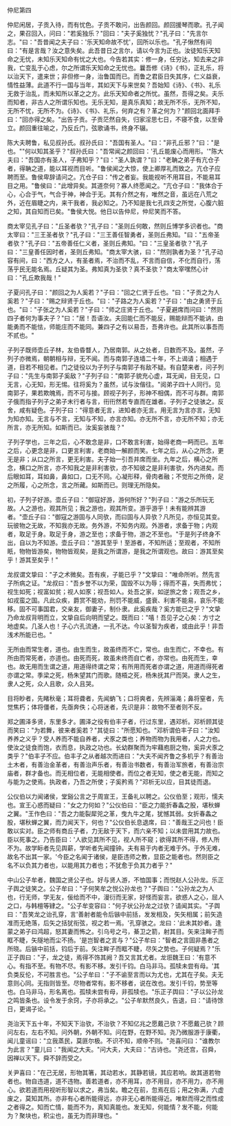 仲尼第四

仲尼闲居，子贡入待，而有忧色。子贡不敢问，出告颜回。颜回援琴而歌。孔子闻之，果召回入，问曰："若奚独乐？"回曰："夫子奚独忧？"孔子曰："先言尔志。"曰："吾昔闻之夫子曰：'乐天知命故不忧'，回所以乐也。"孔子愀然有间曰："有是言哉？汝之意失矣。此吾昔日之言尔，请以今言为正也。汝徒知乐天知命之无忧，未知乐天知命有忧之大也。今告若其实：修一身，任穷达，知去来之非我，亡变乱于心虑，尔之所谓乐天知命之无忧也。曩吾修《诗》《书》，正礼乐，将以治天下，遣来世；非但修一身，治鲁国而已。而鲁之君臣日失其序，仁义益衰，情性益薄。此道不行一国与当年，其如天下与来世矣？吾始知《诗》、《书》、礼乐无救于治乱，而未知所以革之之方。此乐天知命者之所忧。虽然，吾得之矣。夫乐而知者，非古人之所谓乐知也。无乐无知，是真乐真知；故无所不乐，无所不知，无所不忧，无所不为。《诗》、《书》、礼乐，何弃之有？革之何为？"颜回北面拜手曰："回亦得之矣。"出告子贡。子贡茫然自失，归家淫思七日，不寝不食，以至骨立。颜回重往喻之，乃反丘门，弦歌诵书，终身不辍。

陈大夫聘鲁，私见叔孙氏。叔孙氏曰："吾国有圣人。"曰："非孔丘邪？"曰："是也。""何以知其圣乎？"叔孙氏曰："吾常闻之颜回曰：'孔丘能废心而用形。'"陈大夫曰："吾国亦有圣人，子弗知乎？"曰："圣人孰谓？"曰："老聃之弟子有亢仓子者，得聃之道，能以耳视而目听。"鲁侯闻之大惊，使上卿厚礼而致之。亢仓子应聘而至。鲁侯卑辞请问之。亢仓子曰："传之者妄。我能视听不用耳目，不能易耳目之用。"鲁侯曰："此增异矣。其道奈何？寡人终愿闻之。"亢仓子曰："我体合于心，心合于气，气合于神，神合于无。其有介然之有，唯然之音，虽远在八荒之外，近在眉睫之内，来干我者，我必知之。乃不知是我七孔四支之所觉，心腹六脏之知，其自知而已矣。"鲁侯大悦。他日以告仲尼，仲尼笑而不答。

商太宰见孔子曰："丘圣者欤？"孔子曰："圣则丘何敢，然则丘博学多识者也。"商太宰曰："三王圣者欤？"孔子曰："三王善任智勇者，圣则丘弗知。"曰："五帝圣者欤？"孔子曰："五帝善任仁义者，圣则丘弗知。"曰："三皇圣者欤？"孔子曰："三皇善任因时者，圣则丘弗知。"商太宰大骇，曰："然则孰者为圣？"孔子动容有间，曰："西方之人，有圣者焉，不治而不乱，不言而自信，不化而自行，荡荡乎民无能名焉。丘疑其为圣。弗知真为圣欤？真不圣欤？"商太宰嘿然心计曰："孔丘欺我哉！"

子夏问孔子曰："颜回之为人奚若？"子曰："回之仁贤于丘也。"曰："子贡之为人奚若？"子曰："赐之辩贤于丘也。"曰："子路之为人奚若？"子曰："由之勇贤于丘也。"曰："子张之为人奚若？"子曰："师之庄贤于丘也。"子夏避席而问曰："然则四子者何为事夫子？"曰："居！吾语汝。夫回能仁而不能反，赐能辩而不能讷，由能勇而不能怯，师能庄而不能同。兼四子之有以易吾，吾弗许也。此其所以事吾而不贰也。"

子列子既师壶丘子林，友伯昏瞀人，乃居南郭。从之处者，日数而不及。虽然，子列子亦微焉，朝朝相与辩，无不闻。而与南郭子连墙二十年，不上谒请；相遇于道，目若不相见者。门之徒役以为子列子与南郭子有敌不疑。有自楚来者，问子列子曰："先生与南郭子奚敌？"子列子曰："南郭子貌充心虚，耳无闻，目无见，口无言，心无知，形无惕。往将奚为？虽然，试与汝偕往。"阅弟子四十人同行。见南郭子，果若欺魄焉，而不可与接。顾视子列子，形神不相偶，而不可与群。南郭子俄而指子列子之弟子末行者与言，衎衎然若专直而在雄者。子列子之徒骇之。反舍，咸有疑色。子列子曰："得意者无言，进知者亦无言。用无言为言亦言，无知为知亦知。无言与不言，无知与不知，亦言亦知。亦无所不言，亦无所不知；亦无所言，亦无所知。如斯而已。汝奚妄骇哉？"

子列子学也，三年之后，心不敢念是非，口不敢言利害，始得老商一眄而已。五年之后，心更念是非，口更言利害，老商始一解颜而笑。七年之后，从心之所念，更无是非；从口之所言，更无利害。夫子始一引吾并席而坐。九年之后，横心之所念，横口之所言，亦不知我之是非利害欤，亦不知彼之是非利害欤，外内进矣。而后眼如耳，耳如鼻，鼻如口，口无不同。心凝形释，骨肉者融；不觉形之所倚，足之所履，心之所念，言之所藏。如斯而已。则理无所隐矣。

初，子列子好游。壶丘子曰："御寇好游，游何所好？"列子曰："游之乐所玩无故。人之游也，观其所见；我之游也，观其所变。游乎游乎！未有能辨其游者。"壶丘子曰："御寇之游固与人同欤，而曰固与人异欤？凡所见，亦恒见其变。玩彼物之无故，不知我亦无故。务外游，不知务内观。外游者，求备于物；内观者，取足于身。取足于身，游之至也；求备于物，游之不至也。"于是列子终身不出，自以为不知游。壶丘子曰："游其至乎！至游者，不知所适；至观者，不知所眂，物物皆游矣，物物皆观矣，是我之所谓游，是我之所谓观也。故曰：游其至矣乎！游其至矣乎！"

龙叔谓文挚曰："子之术微矣。吾有疾，子能已乎？"文挚曰："唯命所听。然先言子所病之证。"龙叔曰："吾乡誉不以为荣，国毁不以为辱；得而不喜，失而弗忧；视生如死；视富如贫；视人如豕；视吾如人。处吾之家，如逆旅之舍；观吾之乡，如戎蛮之国。凡此众疾，爵赏不能劝，刑罚不能威，盛衰、利害不能易，哀乐不能移。固不可事国君，交亲友，御妻子，制仆隶。此奚疾哉？奚方能已之乎？"文挚乃命龙叔背明而立，文挚自后向明而望之。既而曰："嘻！吾见子之心矣：方寸之地虚矣。几圣人也！子心六孔流通，一孔不达。今以圣智为疾者，或由此乎！非吾浅术所能已也。"

无所由而常生者，道也。由生而生，故虽终而不亡，常也。由生而亡，不幸也。有所由而常死者，亦道也。由死而死，故虽未终而自亡者，亦常也。由死而生，幸也。故无用而生谓之道，用道得终谓之常；有所用而死者亦谓之道，用道而得死者亦谓之常。季梁之死，杨朱望其门而歌。随梧之死，杨朱抚其尸而哭。隶人之生，隶人之死，众人且歌，众人且哭。

目将眇者，先睹秋毫；耳将聋者，先闻蚋飞；口将爽者，先辨淄渑；鼻将窒者，先觉焦朽；体将僵者，先亟奔佚；心将迷者，先识是非：故物不至者则不反。

郑之圃泽多贤，东里多才。圃泽之役有伯丰子者，行过东里，遇邓析。邓析顾其徒而笑曰："为若舞，彼来者奚若？"其徒曰："所愿知也。"邓析谓伯丰子曰："汝知养养之义乎？受人养而不能自养者，犬豕之类也；养物而物为我用者，人之力也。使汝之徒食而饱，衣而息，执政之功也。长幼群聚而为牢藉庖厨之物，奚异犬豕之类乎？"伯丰子不应。伯丰子之从者越次而进曰："大夫不闻齐鲁之多机乎？有善治土木者，有善治金革者，有善治声乐者，有善治书数者，有善治军旅者，有善治宗庙者，群才备也。而无相位者，无能相使者。而位之者无知，使之者无能，而知之与能为之使焉。执政者，乃吾之所使；子奚矜焉？"邓析无以应，目其徒而退。

公仪伯以力闻诸侯，堂谿公言之于周宣王，王备礼以聘之。公仪伯至；观形，懦夫也。宣王心惑而疑曰："女之力何如？"公仪伯曰："臣之力能折春螽之股，堪秋蝉之翼。"王作色曰："吾之力能裂犀兕之革，曳九牛之尾，犹憾其弱。女折春螽之股，堪秋蝉之翼，而力闻天下，何也？"公仪伯长息退席，曰："善哉王之问也！臣敢以实对。臣之师有商丘子者，力无敌于天下，而六亲不知；以未尝用其力故也。臣以死事之。乃告臣曰：'人欲见其所不见，视人所不窥；欲得其所不得，修人所不为。故学眎者先见舆薪，学听者先闻撞钟。夫有易于内者无难于外。于外无难，故名不出其一家。'今臣之名闻于诸侯，是臣违师之教，显臣之能者也。然则臣之名不以负其力者也，以能用其力者也；不犹愈于负其力者乎？"

中山公子牟者，魏国之贤公子也。好与贤人游，不恤国事；而悦赵人公孙龙。乐正子舆之徒笑之。公子牟曰："子何笑牟之悦公孙龙也？"子舆曰："公孙龙之为人也，行无师，学无友，佞给而不中，漫衍而无家，好怪而妄言。欲惑人之心，屈人之口，与韩檀等肄之。"公子牟变容曰："何子状公孙龙之过欤？请闻其实。"子舆曰："吾笑龙之诒孔穿，言'善射者能令后镞中前括，发发相及，矢矢相属；前矢造准而无绝落，后矢之括犹衔弦，视之若一焉。'孔穿骇之。龙曰：'此未其妙者。逢蒙之弟子曰鸿超，怒其妻而怖之。引乌号之弓，綦卫之箭，射其目。矢来注眸子而眶不睫，矢隧地而尘不扬。'是岂智者之言与？"公子牟曰："智者之言固非愚者之所晓。后镞中前括，钧后于前。矢注眸子而眶不睫，尽矢之势也。子何疑焉？"乐正子舆曰："子，龙之徒，焉得不饰其阙？吾又言其尤者。龙诳魏王曰：'有意不心。有指不至。有物不尽。有影不移。发引千钧。白马非马。孤犊未尝有母。'其负类反伦，不可胜言也。"公子牟曰："子不谕至言而以为尤也，尤其在子矣。夫无意则心同。无指则皆至。尽物者常有。影不移者，说在改也。发引千钧，势至等也。白马非马，形名离也。孤犊未尝有母，非孤犊也。"乐正子舆曰："子以公孙龙之鸣皆条也。设令发于余窍，子亦将承之。"公子牟默然良久，告退，曰："请待馀日，更谒子论。"

尧治天下五十年，不知天下治欤，不治欤？不知亿兆之愿戴己欤？不愿戴己欤？顾问左右，左右不知。问外朝，外朝不知。问在野，在野不知。尧乃微服游于康衢，闻儿童谣曰："立我蒸民，莫匪尔极。不识不知，顺帝不则。"尧喜问曰："谁教尔为此言？"童儿曰："我闻之大夫。"问大夫，大夫曰："古诗也。"尧还宫，召舜，因禅以天下。舜不辞而受之。

关尹喜曰："在己无居，形物其箸，其动若水，其静若镜，其应若响。故其道若物者也。物自违道，道不违物。善若道者，亦不用耳，亦不用目，亦不用力，亦不用心。欲若道而用视听形智以求之，弗当矣。瞻之在前，忽焉在后；用之弥满，六虚废之，莫知其所。亦非有心者所能得远，亦非无心者所能得近。唯默而得之而性成之者得之。知而亡情，能而不为，真知真能也。发无知，何能情？发不能，何能为？聚块也，积尘也，虽无为而非理也。"

